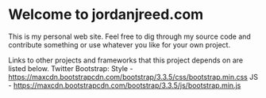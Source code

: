 # Welcome to jordanjreed.com
This is my personal web site. Feel free to dig through my source code and contribute something or use whatever you like for your own project. 

Links to other projects and frameworks that this project depends on are listed below.
Twitter Bootstrap:
Style - https://maxcdn.bootstrapcdn.com/bootstrap/3.3.5/css/bootstrap.min.css
JS - https://maxcdn.bootstrapcdn.com/bootstrap/3.3.5/js/bootstrap.min.js

